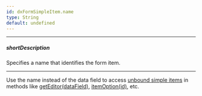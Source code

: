 ```yaml
---
id: dxFormSimpleItem.name
type: String
default: undefined
---
```

---
##### shortDescription
Specifies a name that identifies the form item.

---
Use the name instead of the data field to access [unbound simple items](/concepts/05%20Widgets/Form/05%20Configure%20Simple%20Items/10%20Create%20an%20Unbound%20Simple%20Item.md '/Documentation/Guide/Widgets/Form/Configure_Simple_Items/#Create_an_Unbound_Simple_Item') in methods like [getEditor(dataField)](/api-reference/10%20UI%20Widgets/dxForm/3%20Methods/getEditor(dataField).md '/Documentation/ApiReference/UI_Components/dxForm/Methods/#getEditordataField'), [itemOption(id)](/api-reference/10%20UI%20Widgets/dxForm/3%20Methods/itemOption(id).md '/Documentation/ApiReference/UI_Components/dxForm/Methods/#itemOptionid'), etc.